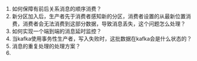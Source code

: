 1. 如何保障有前后关系消息的顺序消费？
2. 新分区加入后，生产者先于消费者感知新的分区，消费者设置的从最新位置消费，消费者会无法消费到这部分数据，导致消息丢失，这个问题怎么处理？
3. 如何实现一个端到端的消息延时监控？
4. 当kafka使用事务性生产者，写入失败时，这批数据在kafka会是什么状态的？
5. 消息的重复处理的处理方案？
6. 